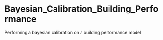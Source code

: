 # Bayesian_Calibration_Building_Performance
Performing a bayesian calibration on a building performance model
